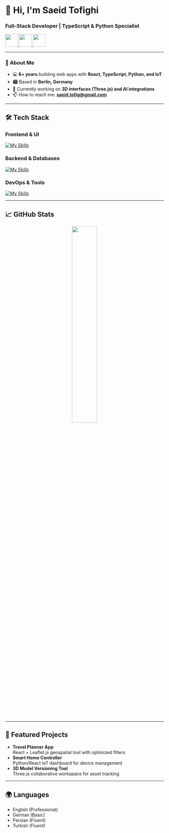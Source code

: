 <h1 align="Left">👋 Hi, I'm Saeid Tofighi</h1>
<h3 align="Left">Full-Stack Developer | TypeScript & Python Specialist</h3>

<p align="Left">
  <a href="https://linkedin.com/in/saeid-tofighi-ta85" target="_blank">
    <img src="https://img.icons8.com/fluent/48/000000/linkedin.png" width="40" height="40" />
  </a>
  <a href="mailto:saeid.tofig@gmail.com" target="_blank">
    <img src="https://img.icons8.com/color/48/000000/gmail.png" width="40" height="40" />
  </a>
  <a href="https://wa.me/4915210292239" target="_blank">
    <img src="https://img.icons8.com/color/48/000000/whatsapp.png" width="40" height="40" />
  </a>
</p>

---

### 🚀 About Me
- 💻 **6+ years** building web apps with **React, TypeScript, Python, and IoT**
- 🏙 Based in **Berlin, Germany** 
- 🔭 Currently working on **3D interfaces (Three.js) and AI integrations**
- 📫 How to reach me: **saeid.tofig@gmail.com**

---

## 🛠 Tech Stack

### Frontend & UI
[![My Skills](https://skillicons.dev/icons?i=ts,react,nextjs,threejs,vue,tailwind,redux,graphql,html,css)](https://skillicons.dev)

### Backend & Databases
[![My Skills](https://skillicons.dev/icons?i=py,nodejs,express,postgresql,mongodb,rest)](https://skillicons.dev)

### DevOps & Tools
[![My Skills](https://skillicons.dev/icons?i=docker,aws,azure,git,github,figma,linux)](https://skillicons.dev)

---

## 📈 GitHub Stats

<div align="center">
  <!-- <img src="https://github-readme-stats.vercel.app/api?username=saeidtofig&show_icons=true&theme=radical&hide_border=true" width="48%" /> -->
  <img src="https://github-readme-stats.vercel.app/api/top-langs/?username=saeidtofig&layout=compact&theme=radical&hide_border=true" width="40%" />
</div>


---

## 🌟 Featured Projects
- **Travel Planner App**  
  React + Leaflet.js geospatial tool with optimized filters  
- **Smart Home Controller**  
  Python/React IoT dashboard for device management  
- **3D Model Versioning Tool**  
  Three.js collaborative workspace for asset tracking  

---

## 🌍 Languages
- English (Professional)  
- German (Basic)  
- Persian (Fluent)  
- Turkish (Fluent)  

<!-- --- -->

<!-- <p align="center">
  <img src="https://komarev.com/ghpvc/?username=saeidtofig&label=Profile%20Views&color=blueviolet" alt="saeidtofig" />
</p> -->